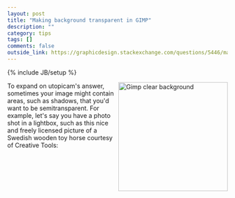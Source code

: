 ```yaml
---
layout: post
title: "Making background transparent in GIMP"
description: ""
category: tips
tags: []
comments: false
outside_link: https://graphicdesign.stackexchange.com/questions/5446/making-the-background-of-an-image-transparent-in-gimp
---
```

{% include JB/setup %}

<img src="{{site.url}}/images/Tips/GimpHorse.png" alt="Gimp clear background" style="width: 250px;" align="right"/>

To expand on utopicam's answer, sometimes your image might contain areas, such as shadows, that you'd want to be semitransparent. For example, let's say you have a photo shot in a lightbox, such as this nice and freely licensed picture of a Swedish wooden toy horse courtesy of Creative Tools:

